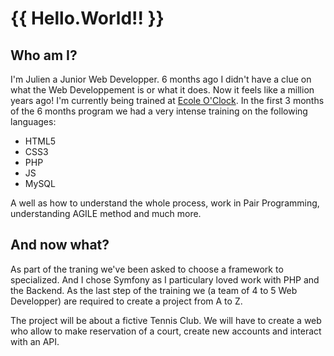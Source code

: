 # {{ Hello.World!! }}
## Who am I?
I'm Julien a Junior Web Developper. 6 months ago I didn't have a clue on what the Web Developpement is or what it does. Now it feels like a million years ago! 
I'm currently being trained at [Ecole O'Clock](https://oclock.io/). In the first 3 months of the 6 months program we had a very intense training on the following languages: 
  - HTML5
  - CSS3
  - PHP
  - JS
  - MySQL

A well as how to understand the whole process, work in Pair Programming, understanding AGILE method and much more.
## And now what?
As part of the traning we've been asked to choose a framework to specialized. And I chose Symfony as I particulary loved work with PHP and the Backend. As the last step of the training we (a team of 4 to 5 Web Developper) are required to create a project from A to Z. 

The project will be about a fictive Tennis Club. We will have to create a web who allow to make reservation of a court, create new accounts and interact with an API.
